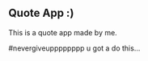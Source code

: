 Quote App :)
------------------------------
This is a quote app made by me.

#nevergiveupppppppp u got a do this... 
